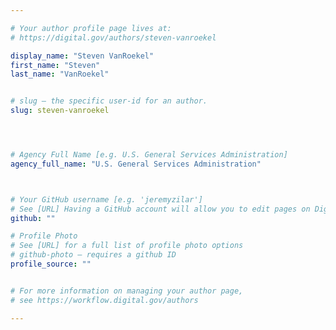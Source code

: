 ```yaml
---

# Your author profile page lives at:
# https://digital.gov/authors/steven-vanroekel

display_name: "Steven VanRoekel"
first_name: "Steven"
last_name: "VanRoekel"


# slug — the specific user-id for an author.
slug: steven-vanroekel




# Agency Full Name [e.g. U.S. General Services Administration]
agency_full_name: "U.S. General Services Administration"



# Your GitHub username [e.g. 'jeremyzilar']
# See [URL] Having a GitHub account will allow you to edit pages on DigitalGov. The image used in your GitHub account can also be used to populate your digital.gov profile photo.
github: ""

# Profile Photo
# See [URL] for a full list of profile photo options
# github-photo — requires a github ID
profile_source: ""


# For more information on managing your author page,
# see https://workflow.digital.gov/authors

---
```

